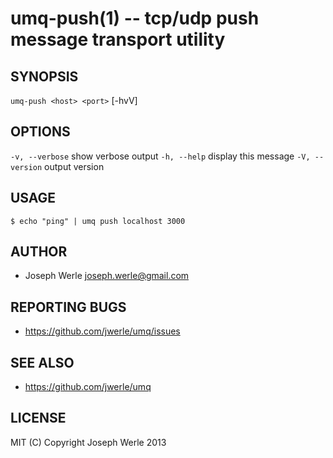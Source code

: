 umq-push(1) -- tcp/udp push message transport utility
=================================

## SYNOPSIS

`umq-push <host> <port>` [-hvV]

## OPTIONS

  `-v, --verbose`           show verbose output
  `-h, --help`              display this message
  `-V, --version`           output version

## USAGE

```
$ echo "ping" | umq push localhost 3000
```

## AUTHOR

  - Joseph Werle <joseph.werle@gmail.com>

## REPORTING BUGS

  - https://github.com/jwerle/umq/issues

## SEE ALSO

  - https://github.com/jwerle/umq

## LICENSE
  
  MIT (C) Copyright Joseph Werle 2013
